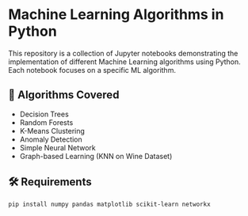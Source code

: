 # Machine Learning Algorithms in Python

This repository is a collection of Jupyter notebooks demonstrating the implementation of different Machine Learning algorithms using Python.  
Each notebook focuses on a specific ML algorithm.

## 📌 Algorithms Covered
- Decision Trees
- Random Forests
- K-Means Clustering
- Anomaly Detection
- Simple Neural Network
- Graph-based Learning (KNN on Wine Dataset)

## 🛠️ Requirements
```bash
pip install numpy pandas matplotlib scikit-learn networkx

